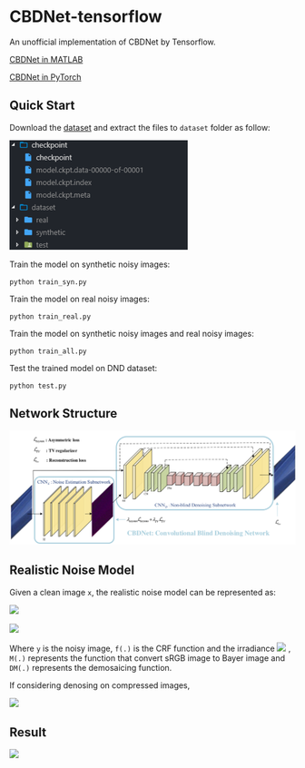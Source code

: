 # CBDNet-tensorflow 

An unofficial implementation of CBDNet by Tensorflow.

[CBDNet in MATLAB](https://github.com/GuoShi28/CBDNet)

[CBDNet in PyTorch](https://github.com/IDKiro/CBDNet-pytorch)

## Quick Start

Download the [dataset](https://zjueducn-my.sharepoint.com/:u:/g/personal/3140103306_zju_edu_cn/Ec0R2eTtC81Is0KvC5mbomsBw2oJ_oV7jahe1srpgVufcQ?e=aFIc7h) and extract the files to `dataset` folder as follow:

![](imgs/folder.png)

Train the model on synthetic noisy images:

```
python train_syn.py
```

Train the model on real noisy images:

```
python train_real.py
```

Train the model on synthetic noisy images and real noisy images:

```
python train_all.py
```

Test the trained model on DND dataset:

```
python test.py
```

## Network Structure

![Image of Network](imgs/CBDNet_v13.png)

## Realistic Noise Model
Given a clean image `x`, the realistic noise model can be represented as:

![](http://latex.codecogs.com/gif.latex?\\textbf{y}=f(\\textbf{DM}(\\textbf{L}+n(\\textbf{L}))))

![](http://latex.codecogs.com/gif.latex?n(\\textbf{L})=n_s(\\textbf{L})+n_c)

Where `y` is the noisy image, `f(.)` is the CRF function and the irradiance ![](http://latex.codecogs.com/gif.latex?\\textbf{L}=\\textbf{M}f^{-1}(\\textbf{x})) , `M(.)` represents the function that convert sRGB image to Bayer image and `DM(.)` represents the demosaicing function.

If considering denosing on compressed images, 

![](http://latex.codecogs.com/gif.latex?\\textbf{y}=JPEG(f(\\textbf{DM}(\\textbf{L}+n(\\textbf{L})))))

## Result

![](imgs/results.png)
